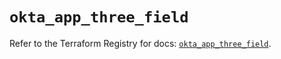 # `okta_app_three_field`

Refer to the Terraform Registry for docs: [`okta_app_three_field`](https://registry.terraform.io/providers/okta/okta/4.20.0/docs/resources/app_three_field).
